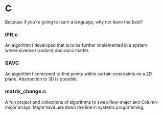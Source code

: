 # C
Because if you're going to learn a language, why not learn the best?


### IPR.c
An algorithm I developed that is to be further implemented in a system where diverse (random) decisions matter.


### SAVC
An algorithm I concieved to find points within certain constraints on a 2D plane. Abstraction to 3D is possible.

### matrix_change.c
A fun project and collections of algorithms to swap Row-major and Column-major arrays. Might have use down the line in systems programming.
